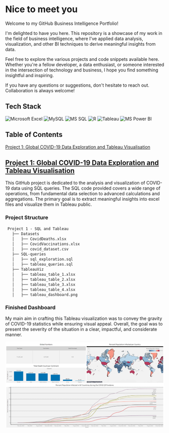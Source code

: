# Nice to meet you

Welcome to my GitHub Business Intelligence Portfolio!

I'm delighted to have you here. This repository is a showcase of my work in the field of business intelligence, where I've applied data analysis, visualization, and other BI techniques to derive meaningful insights from data.

Feel free to explore the various projects and code snippets available here. Whether you're a fellow developer, a data enthusiast, or someone interested in the intersection of technology and business, I hope you find something insightful and inspiring.

If you have any questions or suggestions, don't hesitate to reach out. Collaboration is always welcome!

## Tech Stack
![Microsoft Excel](https://img.shields.io/badge/-Microsoft%20Excel-217346?logo=microsoft%20excel&logoColor=white&style=for-the-badge)
![MySQL](https://img.shields.io/badge/-MySQL-4479A1?logo=mysql&logoColor=white&style=for-the-badge) ![MS SQL](https://img.shields.io/badge/-MS%20SQL-CC2927?logo=microsoft%20sql%20server&logoColor=white&style=for-the-badge) ![R](https://img.shields.io/badge/-R-276DC3?logo=r&logoColor=white&style=for-the-badge) ![Tableau](https://img.shields.io/badge/-Tableau-E97627?logo=tableau&logoColor=white&style=for-the-badge) ![MS Power BI](https://img.shields.io/badge/-MS%20Power%20BI-F2C811?logo=power%20bi&logoColor=white&style=for-the-badge)

## Table of Contents
<a href="#project-1-global-covid-19-data-exploration-and-tableau-visualisation">Project 1: Global COVID-19 Data Exploration and Tableau Visualisation</a>


## [Project 1: Global COVID-19 Data Exploration and Tableau Visualisation](https://github.com/KamilKozera/business-intelligence-portfolio/tree/main/Project%201%20-%20SQL%20and%20Tableau)

This GitHub project is dedicated to the analysis and visualization of COVID-19 data using SQL queries. The SQL code provided covers a wide range of operations, from fundamental data selection to advanced calculations and aggregations. The primary goal is to extract meaningful insights into excel files and visualize them in Tableau public.

### Project Structure

```
 Project 1 - SQL and Tableau 
   ├── Datasets 
   │   ├── CovidDeaths.xlsx 
   │   ├── CovidVaccinations.xlsx 
   │   ├── covid_dataset.csv 
   ├── SQL-queries 
   │   ├── sql_exploration.sql 
   │   ├── tableau_queries.sql 
   ├── TableauViz 
   │   ├── tableau_table_1.xlsx 
   │   ├── tableau_table_2.xlsx 
   │   ├── tableau_table_3.xlsx 
   │   ├── tableau_table_4.xlsx
   │   ├── tableau_dashboard.png
```
### Finished Dashboard

My main aim in crafting this Tableau visualization was to convey the gravity of COVID-19 statistics while ensuring visual appeal. Overall, the goal was to present the severity of the situation in a clear, impactful, and considerate manner.

![tableau_dashboard.png](https://github.com/KamilKozera/business-intelligence-portfolio/blob/main/Project%201%20-%20SQL%20and%20Tableau/TableauViz/tableau_dashboard.png)

